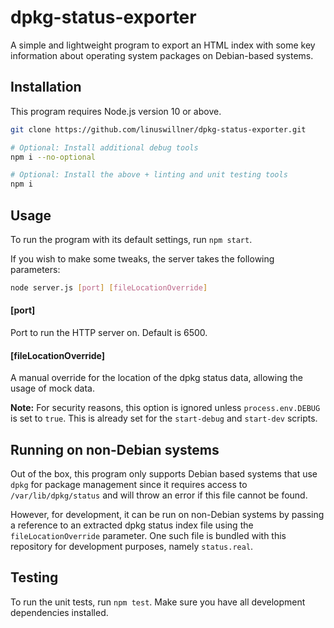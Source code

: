 # dpkg-status-exporter

A simple and lightweight program to export an HTML index with some key information about operating system packages on Debian-based systems.

## Installation

This program requires Node.js version 10 or above.

```bash
git clone https://github.com/linuswillner/dpkg-status-exporter.git

# Optional: Install additional debug tools
npm i --no-optional

# Optional: Install the above + linting and unit testing tools
npm i
```

## Usage

To run the program with its default settings, run `npm start`.

If you wish to make some tweaks, the server takes the following parameters:

```bash
node server.js [port] [fileLocationOverride]
```

#### [port]

Port to run the HTTP server on. Default is 6500.

#### [fileLocationOverride]

A manual override for the location of the dpkg status data, allowing the usage of mock data.

**Note:** For security reasons, this option is ignored unless `process.env.DEBUG` is set to `true`. This is already set for the `start-debug` and `start-dev` scripts.

## Running on non-Debian systems

Out of the box, this program only supports Debian based systems that use `dpkg` for package management since it requires access to `/var/lib/dpkg/status` and will throw an error if this file cannot be found.

However, for development, it can be run on non-Debian systems by passing a reference to an extracted dpkg status index file using the `fileLocationOverride` parameter. One such file is bundled with this repository for development purposes, namely `status.real`.

## Testing

To run the unit tests, run `npm test`. Make sure you have all development dependencies installed.
